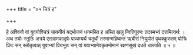 +++
title = "०५ चित्रं ह"

+++

हे अश्विनौ वां युवयोश्चित्रं चायनीयं यद्भोजनं धनमस्ति ह अस्ति खलु न्वितिपूरणः तदस्मभ्यं दत्तमित्यर्थः । अथ तयोः स्तुतिः अत्रये एतन्नामकादृषेः पञ्चम्यर्थे चतुर्थी तस्मान्महिष्वन्तं ऋबीसं नियुयोतं पृथक्कुरुतम् योत्रिः प्रियः सन् स्तोतृत्वात् युवाभ्यां प्रियभूतः सन् वां यवाभ्यामेवकृतमोमानं रक्षणसुखं दधते धारयति ॥ ५ ॥